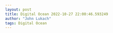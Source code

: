 ```yaml
---
layout: post
title: Digital Ocean 2022-10-27 22:00:46.593249
author: "John Lukach"
tags: Digital Ocean
---
```



